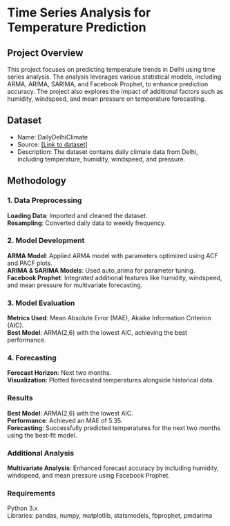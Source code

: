 # Time Series Analysis for Temperature Prediction
## Project Overview
This project focuses on predicting temperature trends in Delhi using time series analysis. The analysis leverages various statistical models, including ARMA, ARIMA, SARIMA, and Facebook Prophet, to enhance prediction accuracy. The project also explores the impact of additional factors such as humidity, windspeed, and mean pressure on temperature forecasting.

## Dataset
* Name: DailyDelhiClimate
* Source: [[Link to dataset]](https://www.kaggle.com/datasets/sumanthvrao/daily-climate-time-series-data)
* Description: The dataset contains daily climate data from Delhi, including temperature, humidity, windspeed, and pressure.
## Methodology
### 1. Data Preprocessing
**Loading Data**:  Imported and cleaned the dataset.\
**Resampling**: Converted daily data to weekly frequency.
### 2. Model Development
**ARMA Model**: Applied ARMA model with parameters optimized using ACF and PACF plots.\
**ARIMA & SARIMA Models**: Used auto_arima for parameter tuning.\
**Facebook Prophet**: Integrated additional features like humidity, windspeed, and mean pressure for multivariate forecasting.
### 3. Model Evaluation
**Metrics Used**: Mean Absolute Error (MAE), Akaike Information Criterion (AIC).\
**Best Model**: ARMA(2,6) with the lowest AIC, achieving the best performance.
### 4. Forecasting
**Forecast Horizon**: Next two months.\
**Visualization**: Plotted forecasted temperatures alongside historical data.
### Results
**Best Model**: ARMA(2,6) with the lowest AIC.\
**Performance**: Achieved an MAE of 5.35.\
**Forecasting**: Successfully predicted temperatures for the next two months using the best-fit model.
### Additional Analysis
**Multivariate Analysis**: Enhanced forecast accuracy by including humidity, windspeed, and mean pressure using Facebook Prophet.

### Requirements
Python 3.x\
Libraries: pandas, numpy, matplotlib, statsmodels, fbprophet, pmdarima
